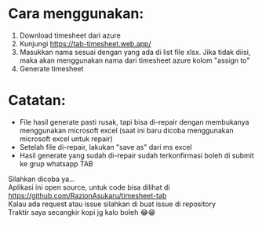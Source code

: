 # Cara menggunakan:
1. Download timesheet dari azure
2. Kunjungi https://tab-timesheet.web.app/
4. Masukkan nama sesuai dengan yang ada di list file xlsx. Jika tidak diisi, maka akan menggunakan nama dari timesheet azure kolom "assign to"
5. Generate timesheet

# Catatan:
- File hasil generate pasti rusak, tapi bisa di-repair dengan membukanya menggunakan microsoft excel (saat ini baru dicoba menggunakan microsoft excel untuk repair)
- Setelah file di-repair, lakukan "save as" dari ms excel
- Hasil generate yang sudah di-repair sudah terkonfirmasi boleh di submit ke grup whatsapp TAB

Silahkan dicoba ya... <br>
Aplikasi ini open source, untuk code bisa dilihat di https://github.com/RazionAsukaru/timesheet-tab<br>
Kalau ada request atau issue silahkan di buat issue di repository<br>
Traktir saya secangkir kopi jg kalo boleh 😂😁